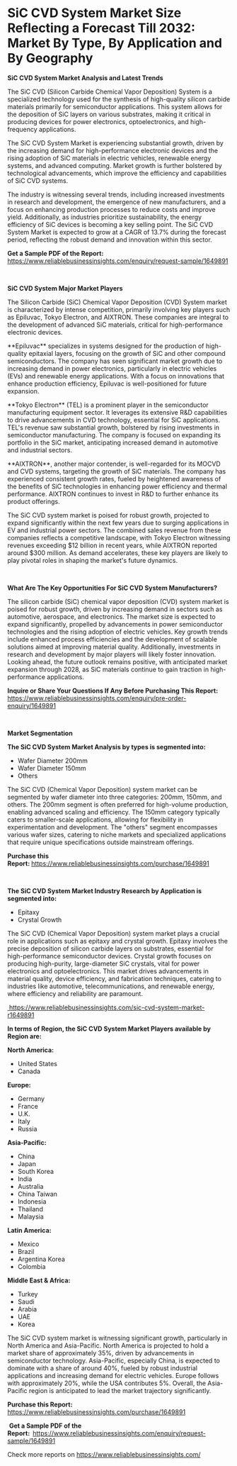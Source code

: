 <p><h1>SiC CVD System Market Size Reflecting a Forecast Till 2032: Market By Type, By Application and By Geography</h1></p><p><strong>SiC CVD System Market Analysis and Latest Trends</strong></p>
<p><p>The SiC CVD (Silicon Carbide Chemical Vapor Deposition) System is a specialized technology used for the synthesis of high-quality silicon carbide materials primarily for semiconductor applications. This system allows for the deposition of SiC layers on various substrates, making it critical in producing devices for power electronics, optoelectronics, and high-frequency applications. </p><p>The SiC CVD System Market is experiencing substantial growth, driven by the increasing demand for high-performance electronic devices and the rising adoption of SiC materials in electric vehicles, renewable energy systems, and advanced computing. Market growth is further bolstered by technological advancements, which improve the efficiency and capabilities of SiC CVD systems. </p><p>The industry is witnessing several trends, including increased investments in research and development, the emergence of new manufacturers, and a focus on enhancing production processes to reduce costs and improve yield. Additionally, as industries prioritize sustainability, the energy efficiency of SiC devices is becoming a key selling point. The SiC CVD System Market is expected to grow at a CAGR of 13.7% during the forecast period, reflecting the robust demand and innovation within this sector.</p></p>
<p><strong>Get a Sample PDF of the Report:&nbsp;</strong> <a href="https://www.reliablebusinessinsights.com/enquiry/request-sample/1649891?utm_campaign=2215&utm_medium=2&utm_source=Github&utm_content=ia&utm_term=23032025&utm_id=sic-cvd-system">https://www.reliablebusinessinsights.com/enquiry/request-sample/1649891</a></p>
<p>&nbsp;</p>
<p><strong>SiC CVD System Major Market Players</strong></p>
<p><p>The Silicon Carbide (SiC) Chemical Vapor Deposition (CVD) System market is characterized by intense competition, primarily involving key players such as Epiluvac, Tokyo Electron, and AIXTRON. These companies are integral to the development of advanced SiC materials, critical for high-performance electronic devices.</p><p>**Epiluvac** specializes in systems designed for the production of high-quality epitaxial layers, focusing on the growth of SiC and other compound semiconductors. The company has seen significant market growth due to increasing demand in power electronics, particularly in electric vehicles (EVs) and renewable energy applications. With a focus on innovations that enhance production efficiency, Epiluvac is well-positioned for future expansion.</p><p>**Tokyo Electron** (TEL) is a prominent player in the semiconductor manufacturing equipment sector. It leverages its extensive R&D capabilities to drive advancements in CVD technology, essential for SiC applications. TEL's revenue saw substantial growth, bolstered by rising investments in semiconductor manufacturing. The company is focused on expanding its portfolio in the SiC market, anticipating increased demand in automotive and industrial sectors.</p><p>**AIXTRON**, another major contender, is well-regarded for its MOCVD and CVD systems, targeting the growth of SiC materials. The company has experienced consistent growth rates, fueled by heightened awareness of the benefits of SiC technologies in enhancing power efficiency and thermal performance. AIXTRON continues to invest in R&D to further enhance its product offerings.</p><p>The SiC CVD system market is poised for robust growth, projected to expand significantly within the next few years due to surging applications in EV and industrial power sectors. The combined sales revenue from these companies reflects a competitive landscape, with Tokyo Electron witnessing revenues exceeding $12 billion in recent years, while AIXTRON reported around $300 million. As demand accelerates, these key players are likely to play pivotal roles in shaping the market's future dynamics.</p></p>
<p>&nbsp;</p>
<p><strong>What Are The Key Opportunities For SiC CVD System Manufacturers?</strong></p>
<p><p>The silicon carbide (SiC) chemical vapor deposition (CVD) system market is poised for robust growth, driven by increasing demand in sectors such as automotive, aerospace, and electronics. The market size is expected to expand significantly, propelled by advancements in power semiconductor technologies and the rising adoption of electric vehicles. Key growth trends include enhanced process efficiencies and the development of scalable solutions aimed at improving material quality. Additionally, investments in research and development by major players will likely foster innovation. Looking ahead, the future outlook remains positive, with anticipated market expansion through 2028, as SiC materials continue to gain traction in high-performance applications.</p></p>
<p><strong>Inquire or Share Your Questions If Any Before Purchasing This Report:</strong> <a href="https://www.reliablebusinessinsights.com/enquiry/pre-order-enquiry/1649891?utm_campaign=2215&utm_medium=2&utm_source=Github&utm_content=ia&utm_term=23032025&utm_id=sic-cvd-system">https://www.reliablebusinessinsights.com/enquiry/pre-order-enquiry/1649891</a></p>
<p>&nbsp;</p>
<p><strong>Market Segmentation</strong></p>
<p><strong>The SiC CVD System Market Analysis by types is segmented into:</strong></p>
<p><ul><li>Wafer Diameter 200mm</li><li>Wafer Diameter 150mm</li><li>Others</li></ul></p>
<p><p>The SiC CVD (Chemical Vapor Deposition) system market can be segmented by wafer diameter into three categories: 200mm, 150mm, and others. The 200mm segment is often preferred for high-volume production, enabling advanced scaling and efficiency. The 150mm category typically caters to smaller-scale applications, allowing for flexibility in experimentation and development. The "others" segment encompasses various wafer sizes, catering to niche markets and specialized applications that require unique specifications outside mainstream offerings.</p></p>
<p><strong>Purchase this Report:&nbsp;</strong><a href="https://www.reliablebusinessinsights.com/purchase/1649891?utm_campaign=2215&utm_medium=2&utm_source=Github&utm_content=ia&utm_term=23032025&utm_id=sic-cvd-system">https://www.reliablebusinessinsights.com/purchase/1649891</a></p>
<p>&nbsp;</p>
<p><strong>The SiC CVD System Market Industry Research by Application is segmented into:</strong></p>
<p><ul><li>Epitaxy</li><li>Crystal Growth</li></ul></p>
<p><p>The SiC CVD (Chemical Vapor Deposition) system market plays a crucial role in applications such as epitaxy and crystal growth. Epitaxy involves the precise deposition of silicon carbide layers on substrates, essential for high-performance semiconductor devices. Crystal growth focuses on producing high-purity, large-diameter SiC crystals, vital for power electronics and optoelectronics. This market drives advancements in material quality, device efficiency, and fabrication techniques, catering to industries like automotive, telecommunications, and renewable energy, where efficiency and reliability are paramount.</p></p>
<p><a href="https://www.reliablebusinessinsights.com/sic-cvd-system-market-r1649891?utm_campaign=2215&utm_medium=2&utm_source=Github&utm_content=ia&utm_term=23032025&utm_id=sic-cvd-system">&nbsp;https://www.reliablebusinessinsights.com/sic-cvd-system-market-r1649891</a></p>
<p><strong>In terms of Region, the SiC CVD System Market Players available by Region are:</strong></p>
<p>
    <p> <strong> North America: </strong>
        <ul>
            <li>United States</li>
            <li>Canada</li>
        </ul>
        </p> 
    <p> <strong> Europe: </strong>
        <ul>
            <li>Germany</li>
            <li>France</li>
            <li>U.K.</li>
            <li>Italy</li>
            <li>Russia</li>
        </ul>
        </p> 
    <p> <strong> Asia-Pacific: </strong>
        <ul>
            <li>China</li>
            <li>Japan</li>
            <li>South Korea</li>
            <li>India</li>
            <li>Australia</li>
            <li>China Taiwan</li>
            <li>Indonesia</li>
            <li>Thailand</li>
            <li>Malaysia</li>
        </ul>
        </p> 
    <p> <strong> Latin America: </strong>
        <ul>
            <li>Mexico</li>
            <li>Brazil</li>
            <li>Argentina Korea</li>
            <li>Colombia</li>
        </ul>
        </p> 
    <p> <strong> Middle East & Africa: </strong>
        <ul>
            <li>Turkey</li>
            <li>Saudi</li>
            <li>Arabia</li>
            <li>UAE</li>
            <li>Korea</li>
        </ul>
    </p>
    </p>
<p><p>The SiC CVD system market is witnessing significant growth, particularly in North America and Asia-Pacific. North America is projected to hold a market share of approximately 35%, driven by advancements in semiconductor technology. Asia-Pacific, especially China, is expected to dominate with a share of around 40%, fueled by robust industrial applications and increasing demand for electric vehicles. Europe follows with approximately 20%, while the USA contributes 5%. Overall, the Asia-Pacific region is anticipated to lead the market trajectory significantly.</p></p>
<p><strong>Purchase this Report: </strong><a href="https://www.reliablebusinessinsights.com/purchase/1649891?utm_campaign=2215&utm_medium=2&utm_source=Github&utm_content=ia&utm_term=23032025&utm_id=sic-cvd-system">https://www.reliablebusinessinsights.com/purchase/1649891</a></p>
<p>&nbsp;<strong>Get a Sample PDF of the Report:&nbsp;&nbsp;</strong><a href="https://www.reliablebusinessinsights.com/enquiry/request-sample/1649891?utm_campaign=2215&utm_medium=2&utm_source=Github&utm_content=ia&utm_term=23032025&utm_id=sic-cvd-system">https://www.reliablebusinessinsights.com/enquiry/request-sample/1649891</a></p>
<p><strong></strong></p>
<p>Check more reports on <a href="https://www.reliablebusinessinsights.com/?utm_campaign=2215&utm_medium=2&utm_source=Github&utm_content=ia&utm_term=23032025&utm_id=sic-cvd-system">https://www.reliablebusinessinsights.com/</a></p>